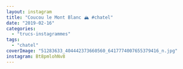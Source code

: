 ```yaml
---
layout: instagram
title: "Coucou le Mont Blanc 🏔 #chatel"
date: "2019-02-16"
categories: 
  - "trucs-instagrammes"
tags: 
  - "chatel"
coverImage: "51283633_404442373660560_6417774007655379416_n.jpg"
instagram: Bt8pmlohNv8
---
```

